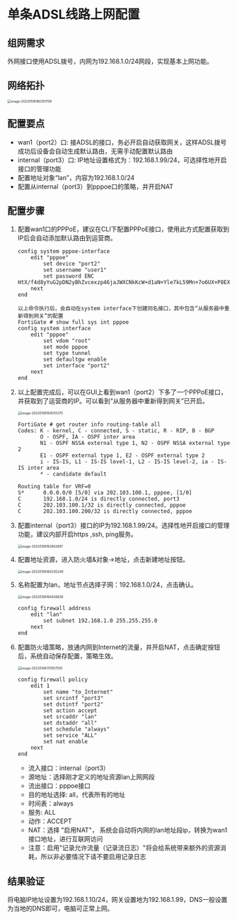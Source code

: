# 单条ADSL线路上网配置

## 组网需求

外网接口使用ADSL拨号，内网为192.168.1.0/24网段，实现基本上网功能。

## 网络拓扑

<img src="../../images/image-20230106160351709.png" alt="image-20230106160351709" style="zoom:50%;" />

## 配置要点

- wan1（port2）口: 接ADSL的接口，务必开启自动获取网关，这样ADSL拨号成功后设备会自动生成默认路由，无需手动配置默认路由
- internal（port3）口:  IP地址设置格式为：192.168.1.99/24，可选择性地开启接口的管理功能
- 配置地址对象“lan”，内容为192.168.1.0/24
- 配置从internal（port3）到pppoe口的策略，并开启NAT

## 配置步骤

1. 配置wan1口的PPPoE，建议在CLI下配置PPPoE接口，使用此方式配置获取到IP后会自动添加默认路由到运营商。

   ```
   config system pppoe-interface
       edit "pppoe"
           set device "port2"
           set username "user1"
           set password ENC HtX/f4d8yYuG2pDN2yBhZvcexzp46jaJWXCNkKcW+d1aN+Yle7kL59Mn+7o6UX+P8EXg+34FgPLtZKT8eg1cRcFNWCD3dDBAEpFNpWCpCuwfYV8jLNyjS+wgb+yO9v07+mJNu6/yXC+qaXzVM0NstowKcRkfzR3iPsbbgsb5ZjXHv7RqOgyCNGFzTp421///X5O2uQ==
       next
   end
   
   以上命令执行后，会自动在system interface下创建同名接口，其中包含“从服务器中重新得到网关”的配置
   FortiGate # show full sys int pppoe
   config system interface
       edit "pppoe"
           set vdom "root"
           set mode pppoe
           set type tunnel
           set defaultgw enable
           set interface "port2"
       next
   end
   ```
   
2. 以上配置完成后，可以在GUI上看到wan1（port2）下多了一个PPPoE接口，并获取到了运营商的IP。可以看到“从服务器中重新得到网关”已开启。

   <img src="../../images/image-20230106164035375.png" alt="image-20230106164035375" style="zoom:50%;" />

   ```
   FortiGate # get router info routing-table all
   Codes: K - kernel, C - connected, S - static, R - RIP, B - BGP
          O - OSPF, IA - OSPF inter area
          N1 - OSPF NSSA external type 1, N2 - OSPF NSSA external type 2
          E1 - OSPF external type 1, E2 - OSPF external type 2
          i - IS-IS, L1 - IS-IS level-1, L2 - IS-IS level-2, ia - IS-IS inter area
          * - candidate default
   
   Routing table for VRF=0
   S*      0.0.0.0/0 [5/0] via 202.103.100.1, pppoe, [1/0]
   C       192.168.1.0/24 is directly connected, port3
   C       202.103.100.1/32 is directly connected, pppoe
   C       202.103.100.200/32 is directly connected, pppoe
   ```

3. 配置internal（port3）接口的IP为192.168.1.99/24。选择性地开启接口的管理功能，建议内部开启https ,ssh, ping服务。

   <img src="../../images/image-20230106163942687.png" alt="image-20230106163942687" style="zoom:50%;" />

4. 配置地址资源，进入防火墙&对象→地址，点击新建地址按钮。

   <img src="../../images/image-20230106164330249.png" alt="image-20230106164330249" style="zoom:50%;" />

5. 名称配置为lan，地址节点选择子网：192.168.1.0/24，点击确认。

   <img src="../../images/image-20230106164426826.png" alt="image-20230106164426826" style="zoom:50%;" />

   ```
   config firewall address
       edit "lan"
           set subnet 192.168.1.0 255.255.255.0
       next
   end
   ```

6. 配置防火墙策略，放通内网到Internet的流量，并开启NAT，点击确定按钮后，系统自动保存配置，策略生效。

   <img src="../../images/image-20230106170557500.png" alt="image-20230106170557500" style="zoom:50%;" />

   ```
   config firewall policy
       edit 1
           set name "to_Internet"
           set srcintf "port3"
           set dstintf "port2"
           set action accept
           set srcaddr "lan"
           set dstaddr "all"
           set schedule "always"
           set service "ALL"
           set nat enable
       next
   end
   ```

   - 流入接口：internal（port3）
   - 源地址：选择刚才定义的地址资源lan上网网段
   - 流出接口：pppoe接口
   - 目的地址选择: all，代表所有的地址
   - 时间表：always
   - 服务: ALL
   - 动作：ACCEPT
   - NAT：选择 "启用NAT"， 系统会自动将内网的lan地址段ip，转换为wan1接口地址，进行互联网访问
   - 注意：启用"记录允许流量（记录流日志）"将会给系统带来额外的资源消耗，所以非必要情况下请不要启用记录日志

## 结果验证

将电脑IP地址设置为192.168.1.10/24，网关设置地为192.168.1.99，DNS一般设置为当地的DNS即可，电脑可正常上网。
